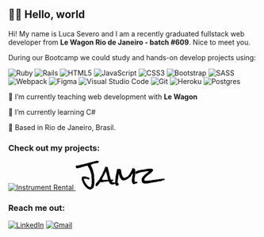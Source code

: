 ## 👋🏼 Hello, world

Hi! My name is Luca Severo and I am a recently graduated fullstack web developer from **Le Wagon Rio de Janeiro -  batch #609**.
Nice to meet you.

During our Bootcamp we could study and hands-on develop projects using:

<img alt="Ruby" src="https://img.shields.io/badge/ruby-%23CC342D.svg?style=for-the-badge&logo=ruby&logoColor=white"/> <img alt="Rails" src="https://img.shields.io/badge/rails-%23CC0000.svg?style=for-the-badge&logo=ruby-on-rails&logoColor=white"/> <img alt="HTML5" src="https://img.shields.io/badge/html5-%23E34F26.svg?style=for-the-badge&logo=html5&logoColor=white"/>  <img alt="JavaScript" src="https://img.shields.io/badge/javascript-%23323330.svg?style=for-the-badge&logo=javascript&logoColor=%23F7DF1E"/> <img alt="CSS3" src="https://img.shields.io/badge/css3-%231572B6.svg?style=for-the-badge&logo=css3&logoColor=white"/> <img alt="Bootstrap" src="https://img.shields.io/badge/bootstrap-%23563D7C.svg?style=for-the-badge&logo=bootstrap&logoColor=white"/> <img alt="SASS" src="https://img.shields.io/badge/SASS-hotpink.svg?style=for-the-badge&logo=SASS&logoColor=white"/> <img alt="Webpack" src="https://img.shields.io/badge/webpack-%238DD6F9.svg?style=for-the-badge&logo=webpack&logoColor=black" /> <img alt="Figma" src="https://img.shields.io/badge/figma-%23F24E1E.svg?style=for-the-badge&logo=figma&logoColor=white"/> <img alt="Visual Studio Code" src="https://img.shields.io/badge/VisualStudioCode-0078d7.svg?style=for-the-badge&logo=visual-studio-code&logoColor=white"/> <img alt="Git" src="https://img.shields.io/badge/git-%23F05033.svg?style=for-the-badge&logo=git&logoColor=white"/> <img alt="Heroku" src="https://img.shields.io/badge/heroku-%23430098.svg?style=for-the-badge&logo=heroku&logoColor=white"/> <img alt="Postgres" src ="https://img.shields.io/badge/postgres-%23316192.svg?style=for-the-badge&logo=postgresql&logoColor=white"/>

🔭 I’m currently teaching web development with **Le Wagon**

🌱 I’m currently learning C#

📍 Based in Rio de Janeiro, Brasil.

### Check out my projects:

<a href="http://rentaninst.herokuapp.com/">
  <img alt="Instrument Rental" src="https://res.cloudinary.com/rent-an-instrument/image/upload/v1622641825/egqkqzb8itklcsndvwhm.svg"/>
</a>
<a href="http://jamz.club/">
  <svg width="180" height="59" viewBox="0 0 180 59" fill="none" xmlns="http://www.w3.org/2000/svg">
    <path d="M46.875 1.59375C46.4375 2.03125 46 2.46875 45.5625 2.90625C45.125 3.3125 44.7812 3.82812 44.5312 4.45312C44.1562 4.51562 43.7656 4.59375 43.3594 4.6875C42.9531 4.78125 42.5625 4.82812 42.1875 4.82812C41.9375 4.82812 41.6875 4.79688 41.4375 4.73438C41.1875 4.64062 40.9375 4.59375 40.6875 4.59375C40.4688 4.59375 40.3594 4.70312 40.3594 4.92188C40.3594 5.14062 40.2969 5.3125 40.1719 5.4375C39.9219 5.34375 39.6562 5.28125 39.375 5.25C39.0938 5.21875 38.8125 5.20312 38.5312 5.20312C37.875 5.20312 37.2188 5.3125 36.5625 5.53125C35.9375 5.71875 35.3125 5.95312 34.6875 6.23438C34.0625 6.48438 33.4375 6.75 32.8125 7.03125C32.1875 7.3125 31.5469 7.53125 30.8906 7.6875C30.9219 7.71875 30.9375 7.79688 30.9375 7.92188C30.9375 8.14062 30.875 8.32812 30.75 8.48438C30.625 8.60938 30.5625 8.78125 30.5625 9V9.14062C30.9375 9.95312 31.3125 10.7344 31.6875 11.4844C32.0625 12.2344 32.4219 13.0156 32.7656 13.8281C32.9531 14.2344 33.1094 14.625 33.2344 15C33.3594 15.375 33.5 15.7812 33.6562 16.2188C33.7188 16.4688 33.8281 16.6406 33.9844 16.7344C34.1406 16.7969 34.2969 16.9062 34.4531 17.0625C34.3906 17.25 34.3594 17.4219 34.3594 17.5781C34.3594 18.1719 34.5 18.75 34.7812 19.3125C35.0625 19.8438 35.2031 20.3906 35.2031 20.9531C35.2031 21.1094 35.1719 21.3125 35.1094 21.5625C35.4844 22.0938 35.75 22.7031 35.9062 23.3906C36.0625 24.0781 36.2031 24.7812 36.3281 25.5C36.4531 26.1875 36.5781 26.875 36.7031 27.5625C36.8594 28.2188 37.125 28.8125 37.5 29.3438C37.2812 29.7188 37.1406 30.125 37.0781 30.5625C37.0156 30.9688 36.9844 31.3906 36.9844 31.8281C36.9844 32.8281 37.0781 33.8438 37.2656 34.875C37.4844 35.875 37.5938 36.875 37.5938 37.875C37.5938 38.5625 37.5156 39.125 37.3594 39.5625C37.4219 40.0312 37.5781 40.375 37.8281 40.5938C37.7031 40.8125 37.6562 41.0781 37.6875 41.3906C37.7188 41.6719 37.6562 41.9219 37.5 42.1406C37.6562 42.7656 37.7344 43.3438 37.7344 43.875C37.7344 44.6562 37.625 45.4375 37.4062 46.2188C37.2188 46.9688 37.125 47.75 37.125 48.5625C37.125 48.7812 37.1406 48.9844 37.1719 49.1719C37.2031 49.3906 37.2656 49.625 37.3594 49.875C37.2969 50.0625 37.1719 50.1719 36.9844 50.2031C36.8281 50.2656 36.7188 50.375 36.6562 50.5312V50.6719C36.6562 51.1406 36.5938 51.5469 36.4688 51.8906C36.375 52.2656 36.25 52.6094 36.0938 52.9219L35.6719 53.9062C35.5469 54.25 35.4375 54.625 35.3438 55.0312C34.5312 55.4688 33.75 55.8906 33 56.2969C32.2812 56.7031 31.5781 57.25 30.8906 57.9375C30.7656 57.9688 30.5781 57.9844 30.3281 57.9844C30.1094 57.9844 29.8906 57.9688 29.6719 57.9375C29.4531 57.9375 29.2188 57.9375 28.9688 57.9375C28.625 57.9375 28.2656 57.9844 27.8906 58.0781C27.3906 57.6094 26.7812 57.2656 26.0625 57.0469C25.3438 56.8594 24.6719 56.5938 24.0469 56.25C23.8281 55.9688 23.5781 55.7188 23.2969 55.5L22.4531 54.8438C22.1719 54.625 21.9062 54.4062 21.6562 54.1875C21.4062 53.9688 21.1875 53.6875 21 53.3438H20.3438C20.3438 53.3125 20.3438 53.2812 20.3438 53.25C20.375 53.2188 20.3906 53.1875 20.3906 53.1562C20.3906 53 20.3125 52.9062 20.1562 52.875C20 52.8438 19.9531 52.7344 20.0156 52.5469C19.6406 52.2656 19.3281 51.9375 19.0781 51.5625C18.8281 51.1875 18.5781 50.7969 18.3281 50.3906C18.0781 50.0156 17.8281 49.6406 17.5781 49.2656C17.3281 48.9219 17.0156 48.6094 16.6406 48.3281V48.2344C16.6406 48.0781 16.5938 47.9844 16.5 47.9531C16.4062 47.8906 16.3906 47.7344 16.4531 47.4844C15.9531 46.8281 15.5312 46.1406 15.1875 45.4219C14.8438 44.7031 14.5156 43.9688 14.2031 43.2188C13.9219 42.4375 13.625 41.6719 13.3125 40.9219C13.0312 40.1719 12.6875 39.4531 12.2812 38.7656C12.2188 38.4531 12.1875 38.1406 12.1875 37.8281V36.8906C12.1875 35.9844 12.2656 35.125 12.4219 34.3125C12.5781 33.4688 12.875 32.6562 13.3125 31.875C13.5625 31.8125 13.8438 31.7969 14.1562 31.8281C14.5 31.8281 14.8125 31.8281 15.0938 31.8281C15.375 31.8281 15.6406 31.8125 15.8906 31.7812C16.1719 31.7188 16.4219 31.5781 16.6406 31.3594C16.6094 31.4844 16.6406 31.5781 16.7344 31.6406C16.8281 31.6719 16.9219 31.6875 17.0156 31.6875C17.1719 31.6875 17.3125 31.6719 17.4375 31.6406C17.5938 31.5781 17.75 31.5469 17.9062 31.5469C17.9688 31.5469 18.0469 31.5625 18.1406 31.5938C18.2656 31.625 18.3281 31.7188 18.3281 31.875C18.5156 31.8125 18.6875 31.7344 18.8438 31.6406C19 31.5469 19.1719 31.4531 19.3594 31.3594C19.8906 31.8281 20.5156 32.1875 21.2344 32.4375C21.9531 32.6562 22.6875 32.875 23.4375 33.0938C24.1875 33.2812 24.9219 33.5 25.6406 33.75C26.3594 33.9688 27 34.2969 27.5625 34.7344C27.7188 35.0469 27.7969 35.375 27.7969 35.7188C27.7969 36.25 27.5781 36.7188 27.1406 37.125C26.7031 37.5 26.2344 37.7656 25.7344 37.9219C25.0156 37.4219 24.2031 37.0625 23.2969 36.8438C22.4219 36.625 21.5938 36.3125 20.8125 35.9062C20.1875 36.1562 19.5 36.2969 18.75 36.3281C18.0312 36.3281 17.3281 36.3594 16.6406 36.4219C16.4844 36.5469 16.4219 36.7656 16.4531 37.0781C16.5156 37.3906 16.4688 37.625 16.3125 37.7812C16.7188 39 17.25 40.1875 17.9062 41.3438C18.5625 42.4688 19.1562 43.625 19.6875 44.8125C19.75 45 19.8594 45.1406 20.0156 45.2344C20.1719 45.2969 20.3281 45.375 20.4844 45.4688V45.6094C20.4844 45.7969 20.5312 45.9375 20.625 46.0312C20.7188 46.0938 20.7344 46.25 20.6719 46.5C21.0469 46.5625 21.3125 46.7656 21.4688 47.1094C21.6562 47.4531 21.8438 47.75 22.0312 48C22.1562 48.1562 22.2812 48.2969 22.4062 48.4219C22.5625 48.5469 22.7031 48.6875 22.8281 48.8438C23.3594 49.4375 23.9375 50.0625 24.5625 50.7188C25.1875 51.375 25.8438 51.875 26.5312 52.2188C26.625 52.2812 26.7031 52.3125 26.7656 52.3125C26.8594 52.3125 26.9531 52.3281 27.0469 52.3594C27.3906 52.5469 27.7656 52.7188 28.1719 52.875C28.5781 53.0625 29 53.1562 29.4375 53.1562C29.6562 53.1562 29.875 53.1094 30.0938 53.0156C30.3438 52.9219 30.5 52.7656 30.5625 52.5469C30.7188 52.2656 30.8281 51.9375 30.8906 51.5625C30.9844 51.2188 31.0625 50.8906 31.125 50.5781C31.375 49.6719 31.6094 48.7656 31.8281 47.8594C32.0781 46.9531 32.2812 46.0469 32.4375 45.1406C32.375 44.7344 32.3281 44.3281 32.2969 43.9219C32.2656 43.5156 32.25 43.1094 32.25 42.7031C32.25 41.9844 32.2656 41.2656 32.2969 40.5469C32.3594 39.8281 32.3906 39.1094 32.3906 38.3906C32.3906 37.7344 32.3438 37.0938 32.25 36.4688C32.1875 35.8125 32.0312 35.1719 31.7812 34.5469C31.8438 34.4219 31.9219 34.3281 32.0156 34.2656C32.1094 34.2031 32.1562 34.0938 32.1562 33.9375C32.1562 33.75 32.0938 33.5 31.9688 33.1875C31.875 32.8438 31.75 32.625 31.5938 32.5312C31.8125 32.2188 31.9219 31.8281 31.9219 31.3594C31.9219 30.8281 31.8438 30.2969 31.6875 29.7656C31.5312 29.2344 31.4531 28.7031 31.4531 28.1719C31.4531 27.8281 31.5 27.4844 31.5938 27.1406C31.5938 26.9219 31.4844 26.8125 31.2656 26.8125C31.0469 26.8125 30.9219 26.7031 30.8906 26.4844C30.8906 26.4219 30.8906 26.3594 30.8906 26.2969C30.9219 26.2344 30.9375 26.1719 30.9375 26.1094C30.9375 25.7031 30.875 25.3281 30.75 24.9844C30.6562 24.6094 30.5938 24.2188 30.5625 23.8125C30.2812 23.5 30.0781 23.1094 29.9531 22.6406C29.8281 22.1719 29.7031 21.7031 29.5781 21.2344C29.4531 20.7344 29.3125 20.2656 29.1562 19.8281C29 19.3906 28.75 19.0312 28.4062 18.75C28.4062 18.3438 28.3438 17.9219 28.2188 17.4844C28.125 17.0469 27.8594 16.7344 27.4219 16.5469C27.2344 15.8281 26.9844 15.1562 26.6719 14.5312C26.3594 13.9062 25.9375 13.3438 25.4062 12.8438C25.4062 12.0938 25.25 11.5156 24.9375 11.1094C24.6562 10.7031 24.2969 10.2344 23.8594 9.70312C23.1406 9.76562 22.4219 9.90625 21.7031 10.125C20.9844 10.3438 20.2656 10.4531 19.5469 10.4531C19.3594 10.4531 19.1719 10.4531 18.9844 10.4531C18.8281 10.4219 18.6562 10.3906 18.4688 10.3594C18.3125 10.4531 18.2188 10.6094 18.1875 10.8281C18.1562 11.0156 18.1406 11.1875 18.1406 11.3438C17.5781 11.4062 17.0312 11.5156 16.5 11.6719C15.9688 11.7969 15.4219 11.9375 14.8594 12.0938C14.3281 12.2188 13.7969 12.3281 13.2656 12.4219C12.7344 12.5156 12.1875 12.5469 11.625 12.5156C11.4062 12.9531 11.0938 13.25 10.6875 13.4062C10.2812 13.5312 9.84375 13.625 9.375 13.6875C8.9375 13.75 8.5 13.8281 8.0625 13.9219C7.625 14.0156 7.28125 14.2188 7.03125 14.5312C6.90625 14.4062 6.75 14.3438 6.5625 14.3438C6.3125 14.3438 6.07812 14.4062 5.85938 14.5312C5.60938 14.6562 5.34375 14.7188 5.0625 14.7188C4.84375 14.7188 4.67188 14.6562 4.54688 14.5312C4.32812 14.6875 4.09375 14.8125 3.84375 14.9062C3.5625 14.9688 3.34375 15.125 3.1875 15.375C2.65625 15.2812 2.1875 15.0781 1.78125 14.7656C1.375 14.4531 1.04688 14.0781 0.796875 13.6406C0.515625 13.2031 0.3125 12.7344 0.1875 12.2344C0.0625 11.7031 0 11.1875 0 10.6875C0.1875 10.3438 0.484375 10.1094 0.890625 9.98438C1.29688 9.85938 1.625 9.64062 1.875 9.32812C2.09375 9.42188 2.3125 9.51562 2.53125 9.60938C2.71875 9.67188 2.9375 9.70312 3.1875 9.70312C3.5 9.70312 3.76562 9.64062 3.98438 9.51562C4.20312 9.39062 4.4375 9.32812 4.6875 9.32812C4.84375 9.32812 5.01562 9.375 5.20312 9.46875C5.42188 9.28125 5.6875 9.17188 6 9.14062C6.3125 9.07812 6.60938 9.03125 6.89062 9C7.20312 8.9375 7.48438 8.85938 7.73438 8.76562C7.98438 8.67188 8.15625 8.46875 8.25 8.15625C8.53125 8.25 8.82812 8.29688 9.14062 8.29688C9.51562 8.29688 9.89062 8.25 10.2656 8.15625C10.6406 8.03125 10.9844 7.90625 11.2969 7.78125C11.6094 7.65625 11.8906 7.54688 12.1406 7.45312C12.3906 7.32812 12.5625 7.26562 12.6562 7.26562C12.8125 7.26562 12.9688 7.3125 13.125 7.40625C13.2812 7.46875 13.4375 7.5 13.5938 7.5C13.9062 7.5 14.2031 7.40625 14.4844 7.21875C14.7969 7.03125 15.0781 6.84375 15.3281 6.65625C15.5781 6.78125 15.8125 6.84375 16.0312 6.84375C16.4688 6.84375 16.9062 6.71875 17.3438 6.46875C17.8125 6.21875 18.3125 6.09375 18.8438 6.09375C19.0625 6.09375 19.2344 6.10938 19.3594 6.14062C20.0781 5.79688 20.9375 5.48438 21.9375 5.20312C22.9688 4.92188 23.8906 4.78125 24.7031 4.78125C25.1406 4.40625 25.6562 4.14062 26.25 3.98438C26.8438 3.82812 27.4531 3.70312 28.0781 3.60938C28.7031 3.51562 29.3125 3.39062 29.9062 3.23438C30.5312 3.07812 31.0938 2.8125 31.5938 2.4375C31.75 2.5 31.9375 2.54688 32.1562 2.57812C32.375 2.57812 32.5312 2.64062 32.625 2.76562C32.7812 2.70312 32.8906 2.59375 32.9531 2.4375C33.0156 2.28125 33.0625 2.125 33.0938 1.96875C33.125 1.9375 33.1875 1.92188 33.2812 1.92188C33.4375 1.92188 33.5 1.98438 33.4688 2.10938C33.4375 2.23438 33.5 2.29688 33.6562 2.29688C33.75 2.29688 33.9062 2.25 34.125 2.15625C34.375 2.03125 34.6719 1.90625 35.0156 1.78125C35.3594 1.65625 35.7344 1.54688 36.1406 1.45312C36.5469 1.32812 36.9375 1.26562 37.3125 1.26562H37.5L37.7344 1.21875C37.8906 1.15625 38.0625 1.10938 38.25 1.07812C38.4375 1.01562 38.6094 0.953125 38.7656 0.890625C38.9531 0.828125 39.0781 0.796875 39.1406 0.796875C39.8281 0.578125 40.5312 0.390625 41.25 0.234375C42 0.078125 42.7344 0 43.4531 0C44.1406 0 44.7812 0.125 45.375 0.375C45.9688 0.59375 46.4688 1 46.875 1.59375Z" fill="#000000"/>
    <path d="M79.9688 45.375C79.875 45.8125 79.6719 46.1719 79.3594 46.4531C79.0781 46.7031 78.7344 46.9062 78.3281 47.0625C77.9219 47.2188 77.5 47.3281 77.0625 47.3906C76.6562 47.4219 76.2812 47.4375 75.9375 47.4375C75.7812 47.4375 75.625 47.4375 75.4688 47.4375C75.3438 47.4062 75.2031 47.3906 75.0469 47.3906C74.8906 47.3906 74.8125 47.4688 74.8125 47.625C74.8125 47.7812 74.7344 47.8906 74.5781 47.9531C74.4219 47.8906 74.2656 47.8438 74.1094 47.8125C73.9531 47.7812 73.7969 47.7656 73.6406 47.7656C73.4219 47.7656 73.2031 47.7812 72.9844 47.8125C72.7969 47.8438 72.6094 47.8594 72.4219 47.8594C72.1719 47.8594 71.9844 47.8281 71.8594 47.7656C71.7656 47.7031 71.6719 47.6406 71.5781 47.5781C71.5156 47.4844 71.4375 47.3906 71.3438 47.2969C71.2812 47.2031 71.1719 47.125 71.0156 47.0625C70.7969 46.9688 70.6094 46.9531 70.4531 47.0156C70.3281 47.0781 70.125 46.9844 69.8438 46.7344C69.4688 46.4219 69.1406 46.0469 68.8594 45.6094C68.6094 45.1406 68.3594 44.6562 68.1094 44.1562C67.8594 43.6562 67.5938 43.1562 67.3125 42.6562C67.0312 42.1562 66.7031 41.7188 66.3281 41.3438H65.9531C65.3906 41.3438 65 41.5781 64.7812 42.0469C64.625 41.9531 64.4688 41.8438 64.3125 41.7188C64.1562 41.5625 63.9844 41.4375 63.7969 41.3438C63.0781 41.5625 62.3281 41.75 61.5469 41.9062C60.7656 42.0625 59.9844 42.1406 59.2031 42.1406H58.5469C58.3594 42.1406 58.1562 42.1094 57.9375 42.0469C57.625 42.1719 57.3438 42.3281 57.0938 42.5156C56.8438 42.6719 56.5625 42.75 56.25 42.75C56.0625 42.75 55.8438 42.6875 55.5938 42.5625C55.4062 42.5625 55.3125 42.6406 55.3125 42.7969C55.3438 42.9531 55.25 43.0312 55.0312 43.0312H54.6094C54.1719 43.0312 53.7344 43.0469 53.2969 43.0781C52.8906 43.1094 52.4688 43.125 52.0312 43.125C51.4375 43.125 50.8281 43.0469 50.2031 42.8906C50.0469 42.9844 49.875 43.0312 49.6875 43.0312C49.5625 43.0938 49.4688 43.2031 49.4062 43.3594C49.3438 43.4844 49.2812 43.6094 49.2188 43.7344C49.1562 43.8281 49.0625 43.9219 48.9375 44.0156C48.8438 44.0781 48.7031 44.0938 48.5156 44.0625C48.4531 44.4375 48.2969 44.7344 48.0469 44.9531C47.7969 45.1719 47.6719 45.5 47.6719 45.9375C47.3281 46.125 47.0469 46.3594 46.8281 46.6406C46.6094 46.9219 46.3906 47.2188 46.1719 47.5312C45.9531 47.8438 45.7188 48.1406 45.4688 48.4219C45.25 48.7031 44.9688 48.9219 44.625 49.0781C44.4688 49.2656 44.4219 49.5625 44.4844 49.9688C44.1406 50.25 43.7188 50.5 43.2188 50.7188C42.7188 50.9375 42.25 51.0469 41.8125 51.0469C40.9062 51.0469 40.2812 50.5625 39.9375 49.5938C39.9375 49.2812 39.9688 48.9531 40.0312 48.6094C40.0625 48.2344 40.125 47.8906 40.2188 47.5781C40.3125 47.2344 40.4531 46.9375 40.6406 46.6875C40.8281 46.4062 41.0938 46.2031 41.4375 46.0781C41.4375 45.7969 41.3438 45.6094 41.1562 45.5156C40.9688 45.3906 40.8906 45.1875 40.9219 44.9062C41.7656 44.5 42.5 43.9688 43.125 43.3125C43.75 42.6562 44.3125 41.9688 44.8125 41.25C45.3438 40.5 45.875 39.75 46.4062 39C46.9375 38.25 47.5312 37.5781 48.1875 36.9844V36C49.125 35 49.7344 33.875 50.0156 32.625C50.3594 32.5625 50.5781 32.4062 50.6719 32.1562C50.7969 31.9062 50.8594 31.6094 50.8594 31.2656C51.0156 31.2656 51.1094 31.2031 51.1406 31.0781C51.2031 30.9219 51.3438 30.875 51.5625 30.9375C51.8438 30.1875 52.1562 29.5 52.5 28.875C52.8438 28.25 53.1875 27.625 53.5312 27C53.875 26.3438 54.1719 25.6719 54.4219 24.9844C54.7031 24.2969 54.9062 23.5312 55.0312 22.6875C55.4688 22.6562 55.7031 22.4531 55.7344 22.0781C55.7969 21.6719 55.8594 21.3125 55.9219 21C56.3906 20.5625 56.7344 20.0469 56.9531 19.4531C57.2031 18.8594 57.4219 18.25 57.6094 17.625C57.7969 16.9688 58 16.3281 58.2188 15.7031C58.4688 15.0469 58.8125 14.4688 59.25 13.9688V13.8281C59.25 13.6719 59.1875 13.5781 59.0625 13.5469C58.9375 13.4844 58.875 13.375 58.875 13.2188C58.9062 13.1875 58.9219 13.1562 58.9219 13.125C59.2969 12.9688 59.5781 12.7188 59.7656 12.375C59.9531 12 60.2344 11.7344 60.6094 11.5781C61.2656 12.1094 61.8438 12.4375 62.3438 12.5625C62.8438 12.6562 63.5 12.7344 64.3125 12.7969C64.7188 13.2344 64.9375 13.7656 64.9688 14.3906C65.0312 14.9844 65.1406 15.5781 65.2969 16.1719C65.5469 17.1719 65.8125 18.1562 66.0938 19.125C66.4062 20.0625 66.6406 21.0312 66.7969 22.0312C66.8906 22.625 67.0625 23.1875 67.3125 23.7188C67.5625 24.25 67.7344 24.7969 67.8281 25.3594C67.8906 25.7969 67.8906 26.2969 67.8281 26.8594C67.7656 27.3906 67.8281 27.8594 68.0156 28.2656L68.3438 29.0156C68.5 29.3594 68.625 29.7188 68.7188 30.0938C68.8438 30.4688 68.9531 30.8438 69.0469 31.2188C69.2969 32.1562 69.5156 33.1719 69.7031 34.2656C69.9219 35.3281 70.25 36.2969 70.6875 37.1719C70.8438 37.4844 71.0781 37.7031 71.3906 37.8281C71.7344 37.9531 72.1094 38.0469 72.5156 38.1094C72.9219 38.1406 73.3125 38.1562 73.6875 38.1562C74.0938 38.125 74.4375 38.1094 74.7188 38.1094H75.1875C75.375 38.1094 75.5625 38.1406 75.75 38.2031C75.875 38.4531 75.9375 38.6719 75.9375 38.8594C75.9375 39.2344 75.8125 39.5312 75.5625 39.75C75.3125 39.9688 75.1875 40.2188 75.1875 40.5C75.1875 40.6562 75.25 40.8281 75.375 41.0156C75.25 40.9844 75.0625 40.9688 74.8125 40.9688C74.0938 40.9688 73.3906 41.0938 72.7031 41.3438C72.9531 41.875 73.2812 42.3281 73.6875 42.7031C74.125 43.0469 74.5781 43.375 75.0469 43.6875C75.3594 43.4375 75.6875 43.3125 76.0312 43.3125C76.4062 43.3125 76.75 43.4062 77.0625 43.5938C77.4062 43.75 77.7656 43.8281 78.1406 43.8281C78.4219 43.8281 78.625 43.7812 78.75 43.6875C79 43.9688 79.2031 44.2656 79.3594 44.5781C79.5156 44.8594 79.7188 45.125 79.9688 45.375ZM65.2969 37.875C65.2344 37.3438 65.125 36.9688 64.9688 36.75C64.8438 36.5 64.7344 36.2031 64.6406 35.8594C64.5156 35.4219 64.4219 34.9531 64.3594 34.4531C64.3281 33.9531 64.2656 33.4688 64.1719 33C63.9531 31.9375 63.7031 30.875 63.4219 29.8125C63.1719 28.75 62.8438 27.7188 62.4375 26.7188C62.5625 26.5312 62.625 26.3594 62.625 26.2031V26.0625C62.3438 25.75 62.1406 25.375 62.0156 24.9375C61.8906 24.4688 61.7656 24.0156 61.6406 23.5781C61.5469 23.1094 61.4062 22.6875 61.2188 22.3125C61.0625 21.9062 60.7969 21.5781 60.4219 21.3281C60.3281 21.5156 60.2812 21.7344 60.2812 21.9844C60.2812 22.2031 60.2969 22.4062 60.3281 22.5938C60.3906 22.7812 60.4219 22.9844 60.4219 23.2031C60.1094 23.3594 59.875 23.6094 59.7188 23.9531C59.5938 24.2656 59.375 24.5156 59.0625 24.7031C58.8125 25.7031 58.4531 26.6562 57.9844 27.5625C57.5156 28.4375 57.0156 29.3125 56.4844 30.1875C55.9844 31.0625 55.5 31.9531 55.0312 32.8594C54.5625 33.7344 54.1875 34.6562 53.9062 35.625C53.5 35.9062 53.2188 36.2656 53.0625 36.7031C52.9375 37.1406 52.875 37.5781 52.875 38.0156C53.1562 38.1719 53.4688 38.2656 53.8125 38.2969C54.1875 38.2969 54.5469 38.2969 54.8906 38.2969C55.2344 38.2969 55.5625 38.3281 55.875 38.3906C56.1875 38.4531 56.4688 38.6094 56.7188 38.8594C57.125 38.7344 57.5625 38.6562 58.0312 38.625C58.5312 38.5625 58.9375 38.4219 59.25 38.2031C59.875 38.4219 60.5469 38.5312 61.2656 38.5312C61.6406 38.5312 62 38.5 62.3438 38.4375C62.7188 38.375 63.0781 38.2969 63.4219 38.2031C63.7031 38.2656 63.9219 38.375 64.0781 38.5312C64.2344 38.6562 64.4688 38.7031 64.7812 38.6719C64.9375 38.5469 65.0312 38.4219 65.0625 38.2969C65.0938 38.1406 65.1719 38 65.2969 37.875Z" fill="#000000"/>
    <path d="M124.688 42.8906C124.531 43.3906 124.484 43.8906 124.547 44.3906C124.453 44.5156 124.344 44.5938 124.219 44.625C124.094 44.6562 123.969 44.7031 123.844 44.7656C123.719 44.7969 123.609 44.8594 123.516 44.9531C123.453 45.0156 123.453 45.1562 123.516 45.375C122.484 45.4375 121.5 45.6562 120.562 46.0312C119.625 46.4062 118.703 46.8125 117.797 47.25C117.328 47.0938 116.922 46.9062 116.578 46.6875C116.234 46.4688 115.797 46.3281 115.266 46.2656C114.734 45.2031 114.234 44.0938 113.766 42.9375C113.328 41.75 113.109 40.5625 113.109 39.375C113.109 38.5 113.266 37.7031 113.578 36.9844C113.578 36.0469 113.656 35.125 113.812 34.2188C113.969 33.3125 114.141 32.4219 114.328 31.5469C114.547 30.6406 114.734 29.7344 114.891 28.8281C115.047 27.9219 115.125 27 115.125 26.0625V25.0312C115.062 25.0312 114.984 25.1094 114.891 25.2656C114.797 25.3906 114.703 25.5469 114.609 25.7344C114.547 25.8906 114.484 26.0469 114.422 26.2031C114.359 26.3594 114.312 26.4531 114.281 26.4844C113.75 26.8906 113.328 27.4062 113.016 28.0312C112.734 28.625 112.422 29.1875 112.078 29.7188C111.641 30.375 111.172 31.0156 110.672 31.6406C110.203 32.2656 109.609 32.75 108.891 33.0938V33.1875C108.891 33.3438 108.844 33.4531 108.75 33.5156C108.656 33.5781 108.641 33.7344 108.703 33.9844C107.922 34.2344 107.188 34.5938 106.5 35.0625C105.844 35.5312 105.297 36.125 104.859 36.8438C104.234 37 103.641 37.2188 103.078 37.5C102.547 37.75 102 38.0312 101.438 38.3438C101.188 38.4688 100.922 38.625 100.641 38.8125C100.359 39 100.078 39.125 99.7969 39.1875C99.5469 39.2812 99.2031 39.3438 98.7656 39.375C98.3594 39.4062 97.9219 39.4375 97.4531 39.4688C97.0156 39.5 96.5781 39.5156 96.1406 39.5156H95.1094C94.9531 39.5156 94.75 39.4375 94.5 39.2812C94.25 39.125 93.9688 38.9531 93.6562 38.7656C93.375 38.5781 93.0781 38.4062 92.7656 38.25C92.4531 38.0625 92.1562 37.9375 91.875 37.875C91.625 37.0625 91.2656 36.3438 90.7969 35.7188C90.3594 35.0625 89.8906 34.4062 89.3906 33.75C89.2344 33 89.0156 32.2188 88.7344 31.4062C88.4844 30.5938 88.0312 29.9219 87.375 29.3906C87.5312 29.1719 87.6094 28.9219 87.6094 28.6406C87.6094 28.2969 87.5312 27.9688 87.375 27.6562C87.2188 27.3438 87.1406 27 87.1406 26.625C87.1406 26.375 87.1562 26.1875 87.1875 26.0625C86.8438 26.4375 86.5938 26.9219 86.4375 27.5156C86.3125 28.0781 86.25 28.5938 86.25 29.0625C86.25 29.4375 86.2969 29.7812 86.3906 30.0938C86.0781 30.5312 85.875 31.0781 85.7812 31.7344C85.7188 32.3906 85.6875 32.9688 85.6875 33.4688C85.6875 34.0938 85.7344 34.7031 85.8281 35.2969C85.3281 35.7969 85.0781 36.4062 85.0781 37.125C85.0781 37.5312 85.1719 37.8906 85.3594 38.2031C85.3594 38.3281 85.3281 38.4219 85.2656 38.4844C85.2031 38.5469 85.125 38.5938 85.0312 38.625C84.9688 38.6562 84.8906 38.7031 84.7969 38.7656C84.7344 38.7969 84.7031 38.875 84.7031 39C84.7031 39.1562 84.7031 39.3281 84.7031 39.5156C84.7344 39.7031 84.75 39.8906 84.75 40.0781C84.75 40.5156 84.7344 40.9688 84.7031 41.4375C84.6719 41.9062 84.6562 42.3594 84.6562 42.7969C84.6562 43.7031 84.7344 44.3594 84.8906 44.7656C85.0781 45.1406 85.2969 45.4219 85.5469 45.6094C85.8281 45.7969 86.125 45.9844 86.4375 46.1719C86.75 46.3594 87.0625 46.7188 87.375 47.25C87.2812 47.5312 87.1094 47.7656 86.8594 47.9531C86.6406 48.1094 86.4219 48.2812 86.2031 48.4688C86.0156 48.625 85.8438 48.8125 85.6875 49.0312C85.5312 49.25 85.4688 49.5625 85.5 49.9688H85.2656C84.8594 49.9688 84.4688 50.0312 84.0938 50.1562C83.7188 50.2812 83.3281 50.3438 82.9219 50.3438C82.8281 50.3438 82.7344 50.3281 82.6406 50.2969C82.5469 50.2969 82.4531 50.2969 82.3594 50.2969L81.8906 50.0156C81.7344 49.9219 81.5781 49.875 81.4219 49.875C81.2656 49.875 81.0625 49.9062 80.8125 49.9688C80.375 48.5625 80.0312 47.1094 79.7812 45.6094C79.5625 44.1094 79.4531 42.6406 79.4531 41.2031C79.4531 41.0469 79.4844 40.8906 79.5469 40.7344C79.6406 40.5469 79.7656 40.4844 79.9219 40.5469V39.6562C79.9219 38.6875 80 37.75 80.1562 36.8438C80.3438 35.9062 80.4375 34.9375 80.4375 33.9375C80.4375 33.6562 80.4219 33.375 80.3906 33.0938C80.3906 32.8125 80.375 32.5469 80.3438 32.2969C80.5 31.7656 80.6562 31.2344 80.8125 30.7031C81 30.1406 81.0938 29.5625 81.0938 28.9688C81.0938 28.7188 81.0469 28.4219 80.9531 28.0781C81.2031 27.8906 81.3906 27.6562 81.5156 27.375C81.6406 27.0625 81.7344 26.7344 81.7969 26.3906C81.8594 26.0156 81.9062 25.6562 81.9375 25.3125C81.9688 24.9688 82 24.6562 82.0312 24.375C82.3438 23.75 82.5156 23.0781 82.5469 22.3594C82.5781 21.6406 82.7344 20.9688 83.0156 20.3438C82.9844 20.2188 82.9688 20 82.9688 19.6875C82.9688 19.0625 83.0625 18.4375 83.25 17.8125C83.4688 17.1562 83.8906 16.6562 84.5156 16.3125C85.0781 16.5312 85.7344 16.6406 86.4844 16.6406C87.2031 16.6406 87.8906 16.5312 88.5469 16.3125C88.7344 16.375 88.9062 16.4531 89.0625 16.5469C89.2188 16.6094 89.375 16.6875 89.5312 16.7812C89.7188 16.8438 89.9062 16.9062 90.0938 16.9688C90.2812 17 90.5 17 90.75 16.9688C91.0625 17.875 91.3281 18.7969 91.5469 19.7344C91.7969 20.6719 91.9844 21.625 92.1094 22.5938C92.1719 23 92.1875 23.4375 92.1562 23.9062C92.1562 24.375 92.1875 24.8125 92.25 25.2188C92.2812 25.4688 92.3594 25.7031 92.4844 25.9219C92.6094 26.1094 92.7344 26.3281 92.8594 26.5781C92.9844 26.8281 93.0781 27.1094 93.1406 27.4219C93.2344 27.7344 93.2656 28.125 93.2344 28.5938C93.5781 29.4062 93.9531 30.1875 94.3594 30.9375C94.7969 31.6562 95.2656 32.375 95.7656 33.0938C96.0469 33.1875 96.2969 33.3125 96.5156 33.4688C96.7344 33.5938 96.875 33.8125 96.9375 34.125C97.2188 34.125 97.4688 34.1719 97.6875 34.2656L98.4844 34.5C99.6719 34.125 100.766 33.625 101.766 33C102.797 32.375 103.875 31.8438 105 31.4062C106.375 30.0625 107.562 28.5781 108.562 26.9531C109.562 25.2969 110.562 23.6562 111.562 22.0312V21C111.75 20.9062 111.906 20.7969 112.031 20.6719C112.188 20.5156 112.375 20.4062 112.594 20.3438C112.625 19.9688 112.703 19.6094 112.828 19.2656C112.984 18.8906 113.141 18.5469 113.297 18.2344C113.484 17.8906 113.641 17.5625 113.766 17.25C113.891 16.9062 113.953 16.5469 113.953 16.1719C113.953 15.9531 113.938 15.7656 113.906 15.6094C114.375 15.1406 114.938 14.9062 115.594 14.9062C116.219 14.9062 116.844 15.0625 117.469 15.375C118.125 15.6562 118.734 15.9219 119.297 16.1719C119.641 16.9219 119.891 17.7188 120.047 18.5625C120.234 19.375 120.359 20.2188 120.422 21.0938C120.484 21.9688 120.516 22.8438 120.516 23.7188V27.0469C120.484 27.2969 120.391 27.4844 120.234 27.6094C120.109 27.7031 120.016 27.8594 119.953 28.0781V28.5469C119.953 28.7031 119.938 28.8594 119.906 29.0156C119.906 29.6719 119.828 30.3594 119.672 31.0781C119.516 31.9844 119.312 32.9062 119.062 33.8438C118.844 34.75 118.734 35.6719 118.734 36.6094C118.734 36.9531 118.75 37.2969 118.781 37.6406C118.812 37.9844 118.875 38.3281 118.969 38.6719C118.812 38.9531 118.734 39.3125 118.734 39.75C118.734 40.25 118.812 40.7188 118.969 41.1562C119.156 41.5625 119.375 41.9688 119.625 42.375C120.062 42.375 120.5 42.3594 120.938 42.3281C121.375 42.2969 121.828 42.2812 122.297 42.2812C122.734 42.2812 123.141 42.3281 123.516 42.4219C123.891 42.4844 124.281 42.6406 124.688 42.8906Z" fill="#000000"/>
    <path d="M179.672 37.125C179.547 37.6562 179.297 38.0781 178.922 38.3906C178.578 38.6719 178.172 38.8906 177.703 39.0469C177.234 39.2031 176.734 39.3125 176.203 39.375C175.703 39.4375 175.25 39.4844 174.844 39.5156C174.406 39.7344 174.016 39.9844 173.672 40.2656C173.328 40.5156 172.969 40.7656 172.594 41.0156C169.844 41.3594 167.125 41.7812 164.438 42.2812C161.75 42.7812 159.031 43.2031 156.281 43.5469C155.906 43.7969 155.422 43.9688 154.828 44.0625C154.234 44.125 153.609 44.1875 152.953 44.25C152.328 44.2812 151.703 44.3594 151.078 44.4844C150.453 44.5781 149.906 44.7656 149.438 45.0469C147.406 45.1406 145.438 45.4844 143.531 46.0781C143.188 45.9844 142.828 45.9062 142.453 45.8438C142.109 45.7812 141.766 45.75 141.422 45.75C141.172 45.75 140.891 45.7812 140.578 45.8438C140.266 45.875 140.016 46.0156 139.828 46.2656C139.078 45.6719 138.188 45.4531 137.156 45.6094C136.312 45.2344 135.562 44.7656 134.906 44.2031C134.281 43.6406 133.797 42.9219 133.453 42.0469C133.484 41.5469 133.484 41.1719 133.453 40.9219C133.422 40.6406 133.203 40.3438 132.797 40.0312C132.797 39.8125 132.859 39.6406 132.984 39.5156C133.141 39.3906 133.234 39.2188 133.266 39C133.141 38.7812 133.078 38.5156 133.078 38.2031C133.078 37.6719 133.172 37.1406 133.359 36.6094C133.547 36.0469 133.578 35.5 133.453 34.9688C133.891 34.25 134.391 33.5781 134.953 32.9531C135.516 32.2969 136.078 31.6719 136.641 31.0781C137.234 30.4531 137.812 29.8281 138.375 29.2031C138.969 28.5781 139.516 27.9219 140.016 27.2344C140.609 27.0469 141.141 26.7656 141.609 26.3906C142.109 25.9844 142.578 25.5625 143.016 25.125C143.484 24.6875 143.953 24.2656 144.422 23.8594C144.891 23.4531 145.438 23.125 146.062 22.875C146.125 22.6875 146.219 22.5312 146.344 22.4062C146.5 22.25 146.656 22.1094 146.812 21.9844C146.969 21.8594 147.109 21.7188 147.234 21.5625C147.391 21.4062 147.5 21.2188 147.562 21H147.141C145.734 21 144.328 21.0938 142.922 21.2812C141.516 21.4375 140.109 21.6406 138.703 21.8906C137.328 22.1094 135.953 22.3438 134.578 22.5938C133.203 22.8438 131.812 23.0469 130.406 23.2031C129.875 23.4844 129.297 23.7344 128.672 23.9531C128.047 24.1719 127.422 24.3906 126.797 24.6094C126.203 24.8281 125.625 25.0781 125.062 25.3594C124.469 25.6406 123.953 25.9844 123.516 26.3906C123.422 26.4219 123.281 26.4375 123.094 26.4375C122.75 26.4375 122.453 26.375 122.203 26.25C121.953 26.0938 121.672 25.9844 121.359 25.9219C121.297 25.4219 121.203 24.9531 121.078 24.5156C120.922 24.0469 120.844 23.5625 120.844 23.0625C120.844 22.6562 120.906 22.3125 121.031 22.0312C121.469 22.0312 121.781 21.8906 121.969 21.6094C122.125 21.3281 122.375 21.0781 122.719 20.8594C122.812 20.9531 122.906 21 123 21C123.156 21 123.297 20.9375 123.422 20.8125C123.547 20.6875 123.703 20.5625 123.891 20.4375C124.078 20.3125 124.297 20.2031 124.547 20.1094C124.797 20.0156 125.125 19.9844 125.531 20.0156C126.469 19.5156 127.344 19.2031 128.156 19.0781C129 18.9531 129.922 18.8125 130.922 18.6562C131.172 18.5938 131.344 18.5156 131.438 18.4219C131.531 18.3281 131.641 18.1875 131.766 18L132.75 18.0469C134.094 18.1094 135.438 18.0312 136.781 17.8125C138.125 17.5625 139.453 17.2969 140.766 17.0156C142.109 16.7344 143.453 16.5 144.797 16.3125C146.172 16.0938 147.547 16.0469 148.922 16.1719C149.266 16.0156 149.609 15.9219 149.953 15.8906C150.328 15.8594 150.703 15.8438 151.078 15.8438C151.578 15.8438 152.125 15.8906 152.719 15.9844C153.312 16.0781 153.859 16.25 154.359 16.5C154.891 16.75 155.312 17.0938 155.625 17.5312C155.969 17.9375 156.141 18.4531 156.141 19.0781C156.141 19.4219 156.062 19.7344 155.906 20.0156C155.75 20.2969 155.562 20.5625 155.344 20.8125C155.125 21.0625 154.891 21.3125 154.641 21.5625C154.391 21.7812 154.156 22 153.938 22.2188C153.594 22.5938 153.266 23 152.953 23.4375C152.672 23.8438 152.328 24.2188 151.922 24.5625C151.703 24.5312 151.531 24.5781 151.406 24.7031C151.312 24.8281 151.156 24.8906 150.938 24.8906C150.531 25.0781 150.297 25.4219 150.234 25.9219C149.391 26.2656 148.578 26.6719 147.797 27.1406C147.016 27.6094 146.375 28.25 145.875 29.0625C145.219 29.4688 144.594 29.9375 144 30.4688C143.438 30.9688 142.891 31.5 142.359 32.0625C141.828 32.625 141.297 33.2031 140.766 33.7969C140.266 34.3594 139.734 34.9062 139.172 35.4375C139.109 35.9062 139 36.3438 138.844 36.75C138.688 37.1562 138.516 37.5781 138.328 38.0156C138.328 38.3594 138.438 38.6562 138.656 38.9062C138.875 39.1562 138.984 39.4844 138.984 39.8906C139.766 40.0469 140.531 40.1719 141.281 40.2656C142.062 40.3281 142.859 40.3594 143.672 40.3594C144.453 40.3594 145.234 40.3125 146.016 40.2188C146.797 40.0938 147.531 39.8594 148.219 39.5156C148.688 39.6406 149.172 39.7031 149.672 39.7031C150.359 39.7031 151.016 39.6406 151.641 39.5156C152.297 39.3594 152.953 39.2969 153.609 39.3281C154.391 39.0469 155.188 38.8594 156 38.7656C156.844 38.6406 157.672 38.5469 158.484 38.4844C159.297 38.3906 160.109 38.2812 160.922 38.1562C161.766 38.0312 162.578 37.7969 163.359 37.4531C163.797 37.5469 164.203 37.5625 164.578 37.5C164.953 37.4375 165.359 37.4062 165.797 37.4062C166.109 37.4062 166.484 37.5 166.922 37.6875C167.422 37.4375 167.938 37.2188 168.469 37.0312C169.031 36.8438 169.594 36.75 170.156 36.75C170.375 36.75 170.594 36.7656 170.812 36.7969C171.031 36.8281 171.234 36.8906 171.422 36.9844C171.484 36.9531 171.641 36.8906 171.891 36.7969C172.141 36.7031 172.406 36.6094 172.688 36.5156C172.969 36.4219 173.234 36.3438 173.484 36.2812C173.734 36.1875 173.891 36.1406 173.953 36.1406C174.203 36.1406 174.312 36.2188 174.281 36.375C174.281 36.5 174.359 36.5625 174.516 36.5625C175.047 36.5625 175.562 36.4688 176.062 36.2812C176.562 36.0625 177.078 35.9531 177.609 35.9531C177.828 35.9531 178.031 35.9688 178.219 36C178.406 36.0312 178.625 36.0781 178.875 36.1406C179 36.3281 179.109 36.5312 179.203 36.75C179.297 36.9375 179.453 37.0625 179.672 37.125Z" fill="#000000"/>
  </svg>
</a>


### Reach me out:

[<img alt="LinkedIn" src="https://img.shields.io/badge/linkedin-%230077B5.svg?style=for-the-badge&logo=linkedin&logoColor=white"/>](https://www.linkedin.com/in/lucasevero/)  [<img alt="Gmail" src="https://img.shields.io/badge/Gmail-D14836?style=for-the-badge&logo=gmail&logoColor=white" />](mailto:luca98.severo@gmail.com?subject=We%20liked%20your%20CV!)


<!--
**cvaldivia83/cvaldivia83** is a ✨ _special_ ✨ repository because its `README.md` (this file) appears on your GitHub profile.

Here are some ideas to get you started:

- 🔭 I’m currently working on ...
- 🌱 I’m currently learning ...
- 👯 I’m looking to collaborate on ...
- 🤔 I’m looking for help with ...
- 💬 Ask me about ...
- 📫 How to reach me: ...
- 😄 Pronouns: ...
- ⚡ Fun fact: ...
-->
